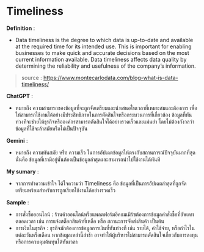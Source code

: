 # Timeliness
**Definition** :
- Data timeliness is the degree to which data is up-to-date and available at the required time for its intended use. This is important for enabling businesses to make quick and accurate decisions based on the most current information available. Data timeliness affects data quality by determining the reliability and usefulness of the company’s information.

> source : https://www.montecarlodata.com/blog-what-is-data-timeliness/

**ChatGPT** :
- หมายถึง ความสามารถของข้อมูลที่จะถูกจัดเตรียมและนำเสนอในเวลาที่เหมาะสมและต้องการ เพื่อให้สามารถใช้งานได้อย่างมีประสิทธิภาพในการตัดสินใจหรือกระบวนการที่เกี่ยวข้อง ข้อมูลที่ทันท่วงทีจะช่วยให้ธุรกิจหรือองค์กรสามารถตัดสินใจได้อย่างรวดเร็วและแม่นยำ โดยไม่ต้องกังวลว่า ข้อมูลที่ใช้จะล้าสมัยหรือไม่เป็นปัจจุบัน

**Gemini** :
- หมายถึง ความทันสมัย หรือ ความเร็ว ในการอัปเดตข้อมูลให้ตรงกับสถานการณ์ปัจจุบันมากที่สุด นั่นคือ ข้อมูลที่เรามีอยู่นั้นต้องเป็นข้อมูลล่าสุดและสามารถนำไปใช้งานได้ทันที

**My sumary** :
- จากการทำความเข้าใจ ได้ใจความว่า Timeliness คือ ข้อมูลที่เป็นการอัปเดตล่าสุดที่ถูกจัดเตรียมพร้อมสำหรับการถูกเรียกใช้งานได้อย่างรวดเร็ว

**Sample** :
- การสั่งซื้อออนไลน์ : ร้านค้าออนไลน์หรือแพลตฟอร์มอีคอมเมิร์ซต้องการข้อมูลคำสั่งซื้อที่อัพเดทตลอดเวลา เช่น การแจ้งสต็อกสินค้าที่เหลือ หรือ สถานะการจัดส่งสินค้า เป็นต้น
- การเงินในธุรกิจ : ธุรกิจมักต้องการข้อมูลการเงินที่ทันท่วงที เช่น รายได้, ค่าใช้จ่าย, หรือกำไรในแต่ละวันหรือเดือน หากข้อมูลเหล่านี้ล่าช้า อาจทำให้ผู้บริหารไม่สามารถตัดสินใจเกี่ยวกับการลงทุนหรือการควบคุมต้นทุนได้ทันเวลา
